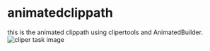 # animatedclippath
this is the animated clippath using clipertools and AnimatedBuilder.
![cliper task image](https://user-images.githubusercontent.com/89832934/183077976-6bf5615b-e706-462d-80ac-131b7c27a4b8.PNG)
